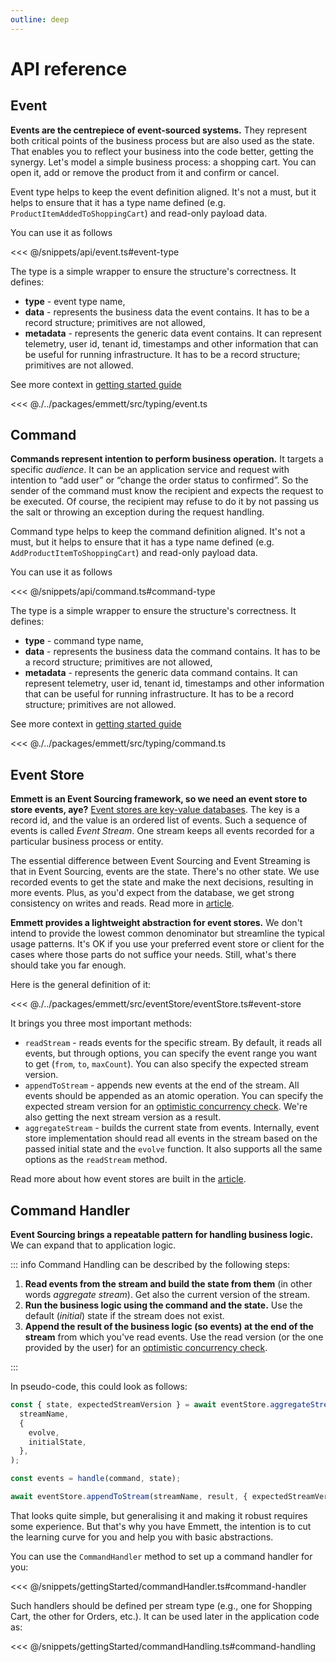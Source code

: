 ```yaml
---
outline: deep
---
```


# API reference

## Event

**Events are the centrepiece of event-sourced systems.** They represent both critical points of the business process but are also used as the state. That enables you to reflect your business into the code better, getting the synergy. Let's model a simple business process: a shopping cart. You can open it, add or remove the product from it and confirm or cancel.

Event type helps to keep the event definition aligned. It's not a must, but it helps to ensure that it has a type name defined (e.g. `ProductItemAddedToShoppingCart`) and read-only payload data.

You can use it as follows

<<< @/snippets/api/event.ts#event-type

The type is a simple wrapper to ensure the structure's correctness. It defines:

- **type** - event type name,
- **data** - represents the business data the event contains. It has to be a record structure; primitives are not allowed,
- **metadata** - represents the generic data event contains. It can represent telemetry, user id, tenant id, timestamps and other information that can be useful for running infrastructure. It has to be a record structure; primitives are not allowed.

See more context in [getting started guide](./getting-started.md#events)

<<< @./../packages/emmett/src/typing/event.ts

## Command

**Commands represent intention to perform business operation.** It targets a specific _audience_. It can be an application service and request with intention to “add user” or “change the order status to confirmed”. So the sender of the command must know the recipient and expects the request to be executed. Of course, the recipient may refuse to do it by not passing us the salt or throwing an exception during the request handling.

Command type helps to keep the command definition aligned. It's not a must, but it helps to ensure that it has a type name defined (e.g. `AddProductItemToShoppingCart`) and read-only payload data.

You can use it as follows

<<< @/snippets/api/command.ts#command-type

The type is a simple wrapper to ensure the structure's correctness. It defines:

- **type** - command type name,
- **data** - represents the business data the command contains. It has to be a record structure; primitives are not allowed,
- **metadata** - represents the generic data command contains. It can represent telemetry, user id, tenant id, timestamps and other information that can be useful for running infrastructure. It has to be a record structure; primitives are not allowed.

See more context in [getting started guide](./getting-started.md#commands)

<<< @./../packages/emmett/src/typing/command.ts

## Event Store

**Emmett is an Event Sourcing framework, so we need an event store to store events, aye?** [Event stores are key-value databases](https://event-driven.io/en/event_stores_are_key_value_stores/). The key is a record id, and the value is an ordered list of events. Such a sequence of events is called _Event Stream_. One stream keeps all events recorded for a particular business process or entity.

The essential difference between Event Sourcing and Event Streaming is that in Event Sourcing, events are the state. There's no other state. We use recorded events to get the state and make the next decisions, resulting in more events. Plus, as you'd expect from the database, we get strong consistency on writes and reads. Read more in [article](https://event-driven.io/en/event_streaming_is_not_event_sourcing/).

**Emmett provides a lightweight abstraction for event stores.** We don't intend to provide the lowest common denominator but streamline the typical usage patterns. It's OK if you use your preferred event store or client for the cases where those parts do not suffice your needs. Still, what's there should take you far enough.

Here is the general definition of it:

<<< @./../packages/emmett/src/eventStore/eventStore.ts#event-store

It brings you three most important methods:

- `readStream` - reads events for the specific stream. By default, it reads all events, but through options, you can specify the event range you want to get (`from`, `to`, `maxCount`). You can also specify the expected stream version.
- `appendToStream` - appends new events at the end of the stream. All events should be appended as an atomic operation. You can specify the expected stream version for an [optimistic concurrency check](https://event-driven.io/en/optimistic_concurrency_for_pessimistic_times/). We're also getting the next stream version as a result.
- `aggregateStream` - builds the current state from events. Internally, event store implementation should read all events in the stream based on the passed initial state and the `evolve` function. It also supports all the same options as the `readStream` method.

Read more about how event stores are built in the [article](https://event-driven.io/en/lets_build_event_store_in_one_hour/).

## Command Handler

**Event Sourcing brings a repeatable pattern for handling business logic.** We can expand that to application logic.

::: info Command Handling can be described by the following steps:

1. **Read events from the stream and build the state from them** (in other words _aggregate stream_). Get also the current version of the stream.
2. **Run the business logic using the command and the state.** Use the default (_initial_) state if the stream does not exist.
3. **Append the result of the business logic (so events) at the end of the stream** from which you've read events. Use the read version (or the one provided by the user) for an [optimistic concurrency check](https://event-driven.io/en/optimistic_concurrency_for_pessimistic_times/).

:::

In pseudo-code, this could look as follows:

```ts
const { state, expectedStreamVersion } = await eventStore.aggregateStream(
  streamName,
  {
    evolve,
    initialState,
  },
);

const events = handle(command, state);

await eventStore.appendToStream(streamName, result, { expectedStreamVersion });
```

That looks quite simple, but generalising it and making it robust requires some experience. But that's why you have Emmett, the intention is to cut the learning curve for you and help you with basic abstractions.

You can use the `CommandHandler` method to set up a command handler for you:

<<< @/snippets/gettingStarted/commandHandler.ts#command-handler

Such handlers should be defined per stream type (e.g., one for Shopping Cart, the other for Orders, etc.). It can be used later in the application code as:

<<< @/snippets/gettingStarted/commandHandling.ts#command-handling
